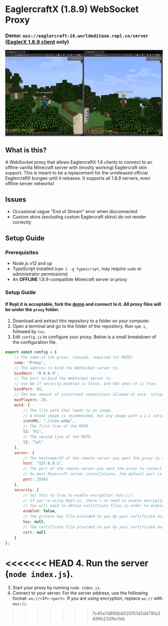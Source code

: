 # EaglercraftX (1.8.9) WebSocket Proxy
### Demo: `wss://eaglercraft-18.worldeditaxe.repl.co/server` ([EaglerX 1.8.9 client](https://web.arch.lol/mc/1.8.8/) only)
![Two EaglerX clients connected to the same server](./assets/demo.png)
## What is this?
A WebSocket proxy that allows EaglercraftX 1.8 clients to connect to an offline vanilla Minecraft server with (mostly working) Eaglercraft skin support. This is meant to be a replacement for the unreleased official EaglercraftX bungee until it releases. It supports all 1.8.9 servers, even offline server networks!
## Issues
* Occasional vague "End of Stream" error when disconnected
* Custom skins (excluding custom Eaglercraft skins) do not render correctly
## Setup Guide
### Prerequisites
* Node.js v12 and up
* TypeScript installed (`npm i -g typescript`, may require `sudo` or administrator permissions)
* An **OFFLINE** 1.8.9-compatible Minecraft server or proxy
### Setup Guide
#### If Repl.it is acceptable, fork the [demo](https://replit.com/@WorldEditAxe/eaglerx-server) and connect to it. All proxy files will be under the `proxy` folder.
1. Download and extract this repository to a folder on your computer.
2. Open a terminal and go to the folder of the repository. Run `npm i`, followed by `tsc`.
3. Edit `config.js` to configure your proxy. Below is a small breakdown of the configuration file.
```js
export const config = {
    // The name of the proxy. (unused, required for MOTD)
    name: "Proxy",
    // The address to bind the WebSocket server to.
    bindHost: "0.0.0.0",
    // The port to bind the WebSocket server to.
    // Use 80 if security.enabled is false, and 443 when it is true.
    bindPort: 80,
    // The max amount of concurrent connections allowed at once. (player cap)
    maxPlayers: 20,
    motd: {
        // The file path that leads to an image.
        // A 64x64 image is recommended, but any image with a 1:1 ratio will work.
        iconURL: "./icon.webp",
        // The first line of the MOTD.
        l1: "hi",
        // The second line of the MOTD. 
        l2: "lol"
    },
    server: {
        // The hostname/IP of the remote server you want the proxy to connect to.
        host: "127.0.0.1",
        // The port of the remote server you want the proxy to connect to.
        // On most Minecraft server installations, the default port is 25565.
        port: 25565
    },
    security: {
        // Set this to true to enable encryption (wss://).
        // If you're using Repl.it, there's no need to enable encryption as it comes by default on all repls.
        // You will need to obtain certificate files in order to enable encryption.
        enabled: false,
        // The private key file provided to you by your certificate authority.
        key: null,
        // The certificate file provided to you by your certificate authority.
        cert: null
    }
};
```
<<<<<<< HEAD
4. Run the server (`node index.js`).
=======
3. Start your proxy by running `node index.js`.
4. Connect to your server. For the server address, use the folllowing format: `ws://<IP>:<port>`. If you are using encryption, replace `ws://` with `wss://`.
>>>>>>> 7c45e7d890b8025f51d2d479fa3499b232fbc1eb

